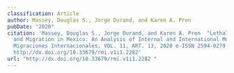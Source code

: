 ```yaml
---
classification: Article
author: Massey, Douglas S., Jorge Durand, and Karen A. Pren
pubDate: "2020"
citation: 'Massey, Douglas S., Jorge Durand, and Karen A. Pren	"Lethal Violence
  and Migration in Mexico: An Analysis of Internal and International Moves."
  Migraciones Internacionales, VOL. 11, ART. 13, 2020 e-ISSN 2594-0279
  http://dx.doi.org/10.33679/rmi.v1i1.2282'
url: "http://dx.doi.org/10.33679/rmi.v1i1.2282 "
---
```

